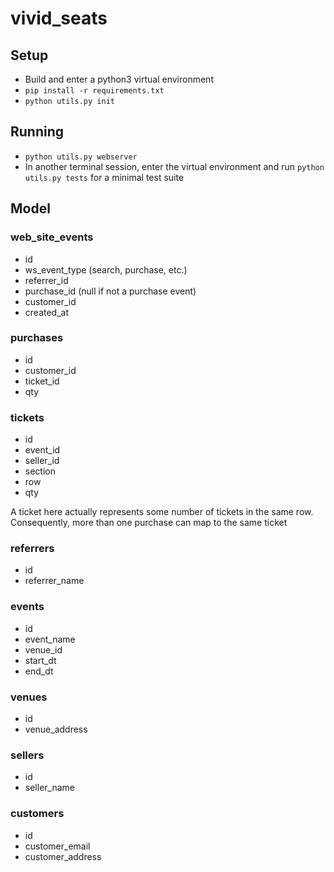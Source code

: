 # vivid_seats

## Setup

* Build and enter a python3 virtual environment
* `pip install -r requirements.txt`
* `python utils.py init`

## Running

* `python utils.py webserver`
* In another terminal session, enter the virtual environment and run
  `python utils.py tests` for a minimal test suite

## Model

### web_site_events
* id
* ws_event_type (search, purchase, etc.)
* referrer_id
* purchase_id (null if not a purchase event)
* customer_id
* created_at

### purchases

* id
* customer_id
* ticket_id
* qty

### tickets

* id
* event_id
* seller_id
* section
* row
* qty

A ticket here actually represents some number of tickets in the same row.
Consequently, more than one purchase can map to the same ticket

### referrers

* id
* referrer_name

### events

* id
* event_name
* venue_id
* start_dt
* end_dt

### venues

* id
* venue_address

### sellers

* id
* seller_name

### customers

* id
* customer_email
* customer_address
